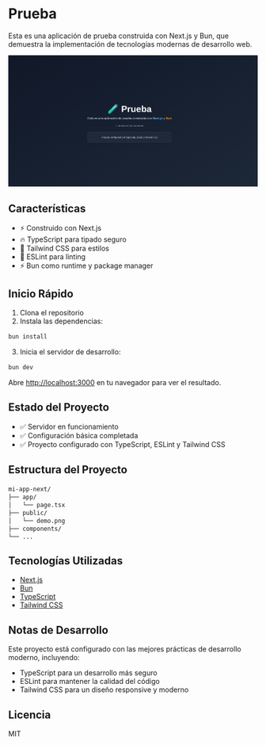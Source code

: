 # Prueba

Esta es una aplicación de prueba construida con Next.js y Bun, que demuestra la implementación de tecnologías modernas de desarrollo web.

![Demo de la aplicación](./public/captura.png)

## Características

- ⚡ Construido con Next.js
- 🔥 TypeScript para tipado seguro
- 🎨 Tailwind CSS para estilos
- 🚀 ESLint para linting
- ⚡ Bun como runtime y package manager

## Inicio Rápido

1. Clona el repositorio
2. Instala las dependencias:

```bash
bun install
```

3. Inicia el servidor de desarrollo:

```bash
bun dev
```

Abre [http://localhost:3000](http://localhost:3000) en tu navegador para ver el resultado.

## Estado del Proyecto

- ✅ Servidor en funcionamiento
- ✅ Configuración básica completada
- ✅ Proyecto configurado con TypeScript, ESLint y Tailwind CSS

## Estructura del Proyecto

```
mi-app-next/
├── app/
│   └── page.tsx
├── public/
│   └── demo.png
├── components/
└── ...
```

## Tecnologías Utilizadas

- [Next.js](https://nextjs.org)
- [Bun](https://bun.sh)
- [TypeScript](https://www.typescriptlang.org/)
- [Tailwind CSS](https://tailwindcss.com/)

## Notas de Desarrollo

Este proyecto está configurado con las mejores prácticas de desarrollo moderno, incluyendo:
- TypeScript para un desarrollo más seguro
- ESLint para mantener la calidad del código
- Tailwind CSS para un diseño responsive y moderno

## Licencia

MIT
